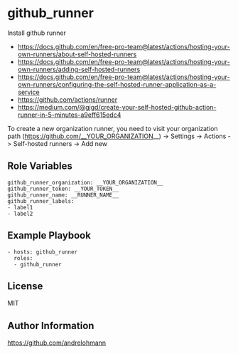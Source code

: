 github_runner
=============

Install github runner

  * https://docs.github.com/en/free-pro-team@latest/actions/hosting-your-own-runners/about-self-hosted-runners
  * https://docs.github.com/en/free-pro-team@latest/actions/hosting-your-own-runners/adding-self-hosted-runners
  * https://docs.github.com/en/free-pro-team@latest/actions/hosting-your-own-runners/configuring-the-self-hosted-runner-application-as-a-service
  * https://github.com/actions/runner
  * https://medium.com/@gjgd/create-your-self-hosted-github-action-runner-in-5-minutes-a9eff615edc4

To create a new organization runner, you need to visit your organization path (https://github.com/__YOUR_ORGANIZATION__) -> Settings -> Actions -> Self-hosted runners -> Add new

Role Variables
--------------

    github_runner_organization: __YOUR_ORGANIZATION__
    github_runner_token: __YOUR_TOKEN__
    github_runner_name: __RUNNER_NAME__
    github_runner_labels:
    - label1
    - label2

Example Playbook
----------------

    - hosts: github_runner
      roles:
      - github_runner

License
-------

MIT

Author Information
------------------

https://github.com/andrelohmann
